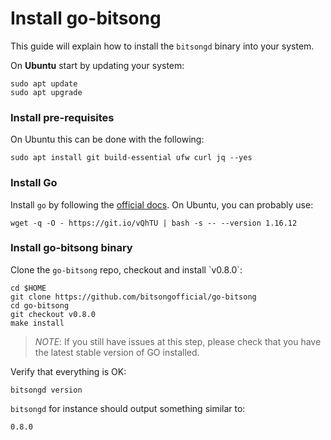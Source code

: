# Install go-bitsong

This guide will explain how to install the `bitsongd` binary into your system.

On **Ubuntu** start by updating your system:

```
sudo apt update
sudo apt upgrade
```

### Install pre-requisites

On Ubuntu this can be done with the following:

```
sudo apt install git build-essential ufw curl jq --yes
```

### Install Go

Install `go` by following the [official docs](https://golang.org/doc/install). On Ubuntu, you can probably use:

```
wget -q -O - https://git.io/vQhTU | bash -s -- --version 1.16.12
```

### Install go-bitsong binary

Clone the `go-bitsong` repo, checkout and install \`v0.8.0\`:

```
cd $HOME
git clone https://github.com/bitsongofficial/go-bitsong
cd go-bitsong
git checkout v0.8.0
make install
```

> _NOTE_: If you still have issues at this step, please check that you have the latest stable version of GO installed.

Verify that everything is OK:

```
bitsongd version
```

`bitsongd` for instance should output something similar to:

```
0.8.0
```
